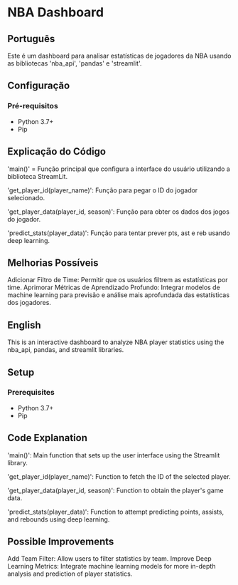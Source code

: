 # NBA Dashboard

## Português

Este é um dashboard para analisar estatísticas de jogadores da NBA usando as bibliotecas  'nba_api', 'pandas' e 'streamlit'.

## Configuração

### Pré-requisitos

- Python 3.7+
- Pip

## Explicação do Código

'main()' = Função principal que configura a interface do usuário utilizando a biblioteca StreamLit.  

'get_player_id(player_name)': Função para pegar o ID do jogador selecionado.  

'get_player_data(player_id, season)': Função para obter os dados dos jogos do jogador.  

'predict_stats(player_data)': Função para tentar prever pts, ast e reb usando deep learning.  

## Melhorias Possíveis

Adicionar Filtro de Time: Permitir que os usuários filtrem as estatísticas por time.
Aprimorar Métricas de Aprendizado Profundo: Integrar modelos de machine learning para previsão e análise mais aprofundada das estatísticas dos jogadores.

## English

This is an interactive dashboard to analyze NBA player statistics using the nba_api, pandas, and streamlit libraries.

## Setup

### Prerequisites

- Python 3.7+
- Pip

## Code Explanation

'main()': Main function that sets up the user interface using the Streamlit library.

'get_player_id(player_name)': Function to fetch the ID of the selected player.

'get_player_data(player_id, season)': Function to obtain the player's game data.

'predict_stats(player_data)': Function to attempt predicting points, assists, and rebounds using deep learning.

## Possible Improvements

Add Team Filter: Allow users to filter statistics by team.
Improve Deep Learning Metrics: Integrate machine learning models for more in-depth analysis and prediction of player statistics.